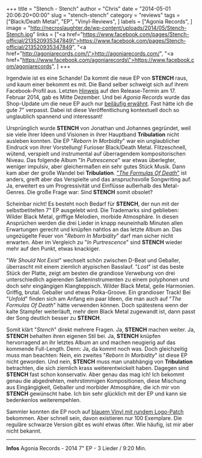 +++
title = "Stench - Stench"
author = "Chris"
date = "2014-05-01 20:06:20+00:00"
slug = "stench-stench"
category = "reviews"
tags = ["Black/Death Metal", "EP", "Vinyl-Reviews", ]
labels = ["Agonia Records", ]
image = "http://necroslaughter.de/wp-content/uploads/2014/05/Stench-Stench.jpg"
links = ["<a href=\"https://www.facebook.com/pages/Stench-official/213520935347849\">https://www.facebook.com/pages/Stench-official/213520935347849</a>", "<a href=\"http://agoniarecords.com/\">http://agoniarecords.com/</a>", "<a href=\"https://www.facebook.com/agoniarecords\">https://www.facebook.com/agoniarecords</a>", ]
+++

Irgendwie ist es eine Schande! Da kommt die neue EP von **STENCH** raus, und kaum einer bekommt es mit. Die Band selber schweigt sich auf ihrem Facebook-Profil aus. Letzten <a href="https://www.facebook.com/213520935347849/photos/a.690483680984903.1073741825.213520935347849/690483697651568/?type=1&amp;stream_ref=10">Hinweis</a> auf den Release-Termin am 17. Februar 2014, gab es Mitte Dezember. Und bei _Agonia Records_ wurde das Shop-Update um die neue EP auch nur <a href="https://www.facebook.com/agoniarecords/posts/604889099593457">beiläufig erwähnt</a>. Fast hätte ich die gute 7" verpasst. Dabei ist diese Veröffentlichung kontextuell doch so unglaublich spannend und interessant!

Ursprünglich wurde **STENCH** von Jonathan und Johannes gegründet, weil sie viele ihrer Ideen und Visionen in ihrer Hauptband **Tribulation** nicht ausleben konnten. Die EP "_Reborn In Morbidity_" war ein unglaublicher Eindruck von ihrer Vorstellung! Furioser Black/Death Metal. Flitzeschnell, wütend, verspielt und instrumental auf überragendem kompositorischen Niveau. Das folgende Album "_In Putrescence_" war etwas überlegter, weniger impulsiv, aber gleichermaßen ein sehr gutes Stück Musik. Dann kam aber der große Wandel bei **Tribulation**. <a href="http://necroslaughter.de/2013/03/tribulation-the-formulas-of-death/" title="Tribulation – The Formulas Of Death">"_The Formulas Of Death_"</a> ist anders, greift aber das Verspielte und das anspruchsvolle Songwriting auf. Ja, erweitert es um Progressivität und Einflüsse außerhalb des Metal-Genres. Die große Frage war: Sind **STENCH** somit obsolet?

Scheinbar nicht! Es besteht noch Bedarf für **STENCH**, der nun mit der selbstbetitelten 7" EP ausgelebt wird. Die Trademarks sind geblieben: Wilder Black Metal, griffige Melodien, morbide Atmosphäre. In diesen Ansprüchen werden die drei Lieder in knapp neuneinhalb Minuten allen Erwartungen gerecht und knüpfen nahtlos an das letzte Album an. Das ungezügelte Feuer von "_Reborn In Morbidity_" darf man sicher nicht erwarten. Aber im Vergleich zu "_In Purtrescence_" sind **STENCH** wieder mehr auf den Punkt, etwas knackiger.

"_We Should Not Exist_" wechselt schön zwischen D-Beat und Geballer, überrascht mit einem ziemlich atypischen Basslauf. "_Lost_" ist das beste Stück der Platte, zeigt am besten die grandiose Verwebung von drei unterschiedlich agierenden Saiteninstrumenten zu einem polyphonen und doch sehr eingängigen Klangteppisch. Wilder Black Metal, geile Harmonien. Griffig, brutal. Geballer und etwas Polka-Groove. Ein grandioser Track!
Bei "_Unfold_" finden sich am Anfang ein paar Ideen, die man auch auf "_The Formulas Of Death_" hätte verwenden können. Doch spätestens wenn der kalte Stampfer weiterläuft, mehr dem Black Metal zugewandt ist, dann passt der Song deutlich besser zu **STENCH**.

Somit klärt "_Stench_" direkt mehrere Fragen. Ja, **STENCH** machen weiter. Ja, **STENCH** behalten ihren eigenen Stil bei. Ja, **STENCH** knüpfen hervorragend an ihr letztes Album an und machen neugierig auf das kommende Full-Length. Denn: Ja, da kommt noch was. Doch gleichzeitig muss man beachten: Nein, ein zweites "_Reborn In Morbidity_" ist diese EP nicht geworden. Und nein, **STENCH** muss man unabhängig von **Tribulation** betrachten, die sich ziemlich krass weiterentwickelt haben. Dagegen sind **STENCH** fast schon konservativ. Aber genau das mag ich! Ich bekommt genau die abgedrehten, mehrstimmigen Kompositionen, diese Mischung aus Eingängigkeit, Geballer und morbider Atmosphäre, die ich mir von **STENCH** gewünscht habe. Ich bin sehr glücklich mit der EP und kann sie bedenkenlos weiterempehlen.

Sammler konnten die EP noch auf <a href="http://agoniarecords.com/index.php?pos=shop&amp;lang=en&amp;section=article&amp;category=&amp;action=article&amp;id=ARep024_b">blauem Vinyl mit rundem Logo-Patch</a> bekommen. Aber schnell sein, davon existieren nur 100 Exemplare. Die reguläre schwarze Version gibt es wohl etwas öfter. Wie häufig, ist mir aber nicht bekannt.



---
**Infos**
Agonia Records - 2014
7" EP - 3 Lieder / 9:20 Min.
